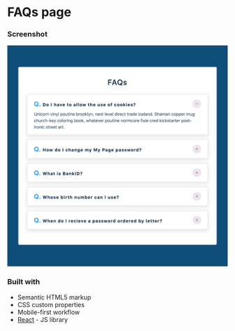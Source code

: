 # FAQs page

### Screenshot

![](./screenshot.png)

### Built with

- Semantic HTML5 markup
- CSS custom properties
- Mobile-first workflow
- [React](https://reactjs.org/) - JS library
